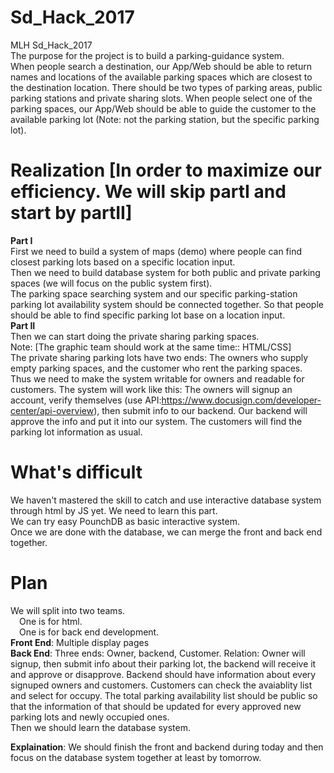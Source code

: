 # Sd_Hack_2017
MLH Sd_Hack_2017 <br>
The purpose for the project is to build a parking-guidance system. <br>
When people search a destination, our App/Web should be able to return names and locations of the available parking spaces which are closest to the destination location. There should be two types of parking areas, public parking stations and private sharing slots. When people select one of the parking spaces, our App/Web should be able to guide the customer to the available parking lot (Note: not the parking station, but the specific parking lot). 

# Realization [In order to maximize our efficiency. We will skip partI and start by partII]
<b>Part I</b> <br>
First we need to build a system of maps (demo) where people can find closest parking lots based on a specific location input. <br>
Then we need to build database system for both public and private parking spaces (we will focus on the public system first). <br>
The parking space searching system and our specific parking-station parking lot availability system should be connected together. So that people should be able to find specific parking lot base on a location input. 
<br>
<b>Part II</b> <br>
Then we can start doing the private sharing parking spaces. 
<br>
Note: [The graphic team should work at the same time:: HTML/CSS]
<br>
The private sharing parking lots have two ends: The owners who supply empty parking spaces, and the customer who rent the parking spaces. Thus we need to make the system writable for owners and readable for customers. The system will work like this: The owners will signup an account, verify themselves (use API:https://www.docusign.com/developer-center/api-overview), then submit info to our backend. Our backend will approve the info and put it into our system. The customers will find the parking lot information as usual.


# What's difficult
We haven't mastered the skill to catch and use interactive database system through html by JS yet. We need to learn this part.
<br>
We can try easy PounchDB as basic interactive system. <br>
Once we are done with the database, we can merge the front and back end together.


# Plan
We will split into two teams. <br>
<font>&emsp;One is for html.</font> <br>
<font>&emsp;One is for back end development.</font><br>
<b>Front End</b>: Multiple display pages <br>
<b>Back End</b>: Three ends: Owner, backend, Customer. Relation: Owner will signup, then submit info about their parking lot, the backend will receive it and approve or disapprove. Backend should have information about every signuped owners and customers. Customers can check the avaiablity list and select for occupy. The total parking availability list should be public so that the information of that should be updated for every approved new parking lots and newly occupied ones. 
<br>
Then we should learn the database system. <br>

<b>Explaination</b>: We should finish the front and backend during today and then focus on the database system together at least by tomorrow.






